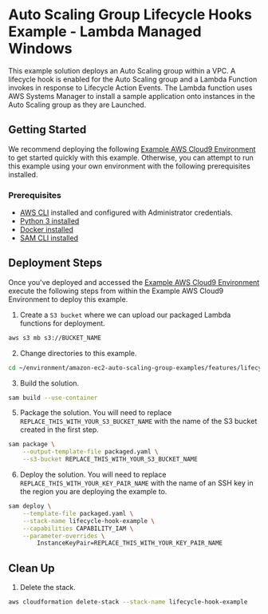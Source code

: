 # Auto Scaling Group Lifecycle Hooks Example - Lambda Managed Windows

This example solution deploys an Auto Scaling group within a VPC. A lifecycle hook is enabled for the Auto Scaling group and a Lambda Function invokes in response to Lifecycle Action Events. The Lambda function uses AWS Systems Manager to install a sample application onto instances in the Auto Scaling group as they are Launched.

## Getting Started

We recommend deploying the following [Example AWS Cloud9 Environment](/environment/README.md) to get started quickly with this example. Otherwise, you can attempt to run this example using your own environment with the following prerequisites installed.

### Prerequisites

* [AWS CLI](https://docs.aws.amazon.com/cli/latest/userguide/cli-chap-install.html) installed and configured with Administrator credentials.
* [Python 3 installed](https://www.python.org/downloads/)
* [Docker installed](https://www.docker.com/community-edition)
* [SAM CLI installed](https://docs.aws.amazon.com/serverless-application-model/latest/developerguide/serverless-sam-cli-install.html)

## Deployment Steps

Once you've deployed and accessed the [Example AWS Cloud9 Environment](/environment/README.md) execute the following steps from within the Example AWS Cloud9 Environment to deploy this example.

1. Create a `S3 bucket` where we can upload our packaged Lambda functions for deployment.

```bash
aws s3 mb s3://BUCKET_NAME
```

2. Change directories to this example.

```bash
cd ~/environment/amazon-ec2-auto-scaling-group-examples/features/lifecycle-hooks/lambda-managed-windows
```

3. Build the solution.

```bash
sam build --use-container
```

5. Package the solution. You will need to replace `REPLACE_THIS_WITH_YOUR_S3_BUCKET_NAME` with the name of the S3 bucket created in the first step.

```bash
sam package \
    --output-template-file packaged.yaml \
    --s3-bucket REPLACE_THIS_WITH_YOUR_S3_BUCKET_NAME
```

6. Deploy the solution. You will need to replace `REPLACE_THIS_WITH_YOUR_KEY_PAIR_NAME` with the name of an SSH key in the region you are deploying the example to.

```bash
sam deploy \
    --template-file packaged.yaml \
    --stack-name lifecycle-hook-example \
    --capabilities CAPABILITY_IAM \
    --parameter-overrides \
        InstanceKeyPair=REPLACE_THIS_WITH_YOUR_KEY_PAIR_NAME  
```

## Clean Up

1. Delete the stack.

```bash
aws cloudformation delete-stack --stack-name lifecycle-hook-example
```